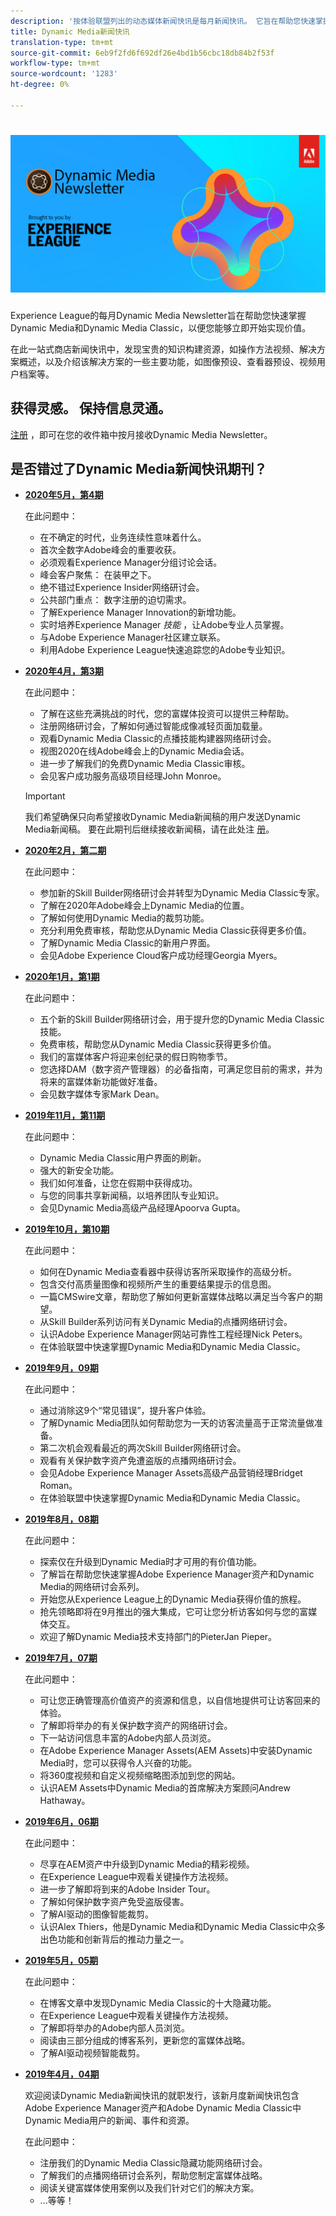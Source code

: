 ```yaml
---
description: '按体验联盟列出的动态媒体新闻快讯是每月新闻快讯。 它旨在帮助您快速掌握Dynamic Media和Dynamic Media Classic，以便您能够立即开始实现价值。 此一站式商店时事通讯中提供宝贵的知识构建资源，包括如何制作视频、解决方案概述，以及介绍一些主要功能，如图像预设、查看器预设、视频用户档案等。 '
title: Dynamic Media新闻快讯
translation-type: tm+mt
source-git-commit: 6eb9f2fd6f692df26e4bd1b56cbc18db84b2f53f
workflow-type: tm+mt
source-wordcount: '1283'
ht-degree: 0%

---
```



# ![Dynamic Media新闻稿徽标](/help/assets/dynamic-media/assets/dynamic-media-newsletter-logo.png)

Experience League的每月Dynamic Media Newsletter旨在帮助您快速掌握Dynamic Media和Dynamic Media Classic，以便您能够立即开始实现价值。

在此一站式商店新闻快讯中，发现宝贵的知识构建资源，如操作方法视频、解决方案概述，以及介绍该解决方案的一些主要功能，如图像预设、查看器预设、视频用户档案等。

## 获得灵感。 保持信息灵通。

[注册](https://www.adobe.com/subscription/dynamic-media-newsletter.html) ，即可在您的收件箱中按月接收Dynamic Media Newsletter。

## 是否错过了Dynamic Media新闻快讯期刊？

* **[2020年5月，第4期](https://expleague.azureedge.net/assets/aem/Experience-Insider-vol.31.html)**

   在此问题中：

   * 在不确定的时代，业务连续性意味着什么。
   * 首次全数字Adobe峰会的重要收获。
   * 必须观看Experience Manager分组讨论会话。
   * 峰会客户聚焦： 在装甲之下。
   * 绝不错过Experience Insider网络研讨会。
   * 公共部门重点： 数字注册的迫切需求。
   * 了解Experience Manager Innovation的新增功能。
   * 实时培养Experience Manager *技能* ，让Adobe专业人员掌握。
   * 与Adobe Experience Manager社区建立联系。
   * 利用Adobe Experience League快速追踪您的Adobe专业知识。

* **[2020年4月，第3期](http://amc-mkt-prod1-t.adobe-campaign.com/rest/head/mirrorPage/@DRPFipWV_3bgH_oxl1monOhd4auNDxFVTBWB-uKB6lM_BixlVqja2E5Ml7DbtOy6pARL78LPxljqgxEEAr7RBsRp8WOyn-Zw6hQ8MNoFn9i9WMXm.html)**

   在此问题中：

   * 了解在这些充满挑战的时代，您的富媒体投资可以提供三种帮助。
   * 注册网络研讨会，了解如何通过智能成像减轻页面加载量。
   * 观看Dynamic Media Classic的点播技能构建器网络研讨会。
   * 视图2020在线Adobe峰会上的Dynamic Media会话。
   * 进一步了解我们的免费Dynamic Media Classic审核。
   * 会见客户成功服务高级项目经理John Monroe。

   >[!IMPORTANT]
   >
   >我们希望确保只向希望接收Dynamic Media新闻稿的用户发送Dynamic Media新闻稿。 要在此期刊后继续接收新闻稿，请在此处注 [册](https://nam04.safelinks.protection.outlook.com/?url=http%3A%2F%2Ft.messages.adobe.com%2Fr%2F%3Fid%3Dha6c66e%2C266d7ba%2C26edbee&amp;data=02%7C01%7Crbrough%40adobe.com%7Ce0ec0f8dde0f4eb03d9c08d7e2173fd3%7Cfa7b1b5a7b34438794aed2c178decee1%7C0%7C0%7C637226461801398160&amp;sdata=3c1oREsqy%2FeDPKC3dd4IO9dXomQ1XbokaBAYQl8obrk%3D&amp;reserved=0)。

* **[2020年2月，第二期](http://amc-mkt-prod1-t.adobe-campaign.com/rest/head/mirrorPage/@5lYjerUalNCDQd6ABlMufSyP3GqbFDn747uBiom3-3_efxsaEjuw8LNhJxrs89ft1vcsQzjvxTGMo55w-4k0YyBVGiL6m5AWSe9I7H7wIXKT0Efz.html)**

   在此问题中：

   * 参加新的Skill Builder网络研讨会并转型为Dynamic Media Classic专家。
   * 了解在2020年Adobe峰会上Dynamic Media的位置。
   * 了解如何使用Dynamic Media的裁剪功能。
   * 充分利用免费审核，帮助您从Dynamic Media Classic获得更多价值。
   * 了解Dynamic Media Classic的新用户界面。
   * 会见Adobe Experience Cloud客户成功经理Georgia Myers。

* **[2020年1月，第1期](http://amc-mkt-prod1-t.adobe-campaign.com/rest/head/mirrorPage/@NpvOA7LHuVbd-W1B5pENdSLNFZ4L4ZeEkA_bVd4reX31KUOs3uaPFEuEx2mWz-3oNkVBcY5fdimoW3RM-SzTt6QXI4l1Rd2mEwrYsWp7C1LnUMVp.html)**

   在此问题中：

   * 五个新的Skill Builder网络研讨会，用于提升您的Dynamic Media Classic技能。
   * 免费审核，帮助您从Dynamic Media Classic获得更多价值。
   * 我们的富媒体客户将迎来创纪录的假日购物季节。
   * 您选择DAM（数字资产管理器）的必备指南，可满足您目前的需求，并为将来的富媒体新功能做好准备。
   * 会见数字媒体专家Mark Dean。

* **[2019年11月，第11期](https://expleague.azureedge.net/assets/dynamic-media/Dynamic_Media_Newsletter_11_2019_Nov.html)**

   在此问题中：

   * Dynamic Media Classic用户界面的刷新。
   * 强大的新安全功能。
   * 我们如何准备，让您在假期中获得成功。
   * 与您的同事共享新闻稿，以培养团队专业知识。
   * 会见Dynamic Media高级产品经理Apoorva Gupta。

* **[2019年10月，第10期](https://expleague.azureedge.net/assets/dynamic-media/Dynamic_Media_Newsletter_10_2019_Oct.html)**

   在此问题中：

   * 如何在Dynamic Media查看器中获得访客所采取操作的高级分析。
   * 包含交付高质量图像和视频所产生的重要结果提示的信息图。
   * 一篇CMSwire文章，帮助您了解如何更新富媒体战略以满足当今客户的期望。
   * 从Skill Builder系列访问有关Dynamic Media的点播网络研讨会。
   * 认识Adobe Experience Manager网站可靠性工程经理Nick Peters。
   * 在体验联盟中快速掌握Dynamic Media和Dynamic Media Classic。

* **[2019年9月，09期](https://expleague.azureedge.net/assets/dynamic-media/Dynamic_Media_Newsletter_09_2019_Sept.html)**

   在此问题中：

   * 通过消除这9个“常见错误”，提升客户体验。
   * 了解Dynamic Media团队如何帮助您为一天的访客流量高于正常流量做准备。
   * 第二次机会观看最近的两次Skill Builder网络研讨会。
   * 观看有关保护数字资产免遭盗版的点播网络研讨会。
   * 会见Adobe Experience Manager Assets高级产品营销经理Bridget Roman。
   * 在体验联盟中快速掌握Dynamic Media和Dynamic Media Classic。


* **[2019年8月，08期](https://expleague.azureedge.net/assets/dynamic-media/Dynamic_Media_Newsletter_08_2019_Aug.html)**

   在此问题中：

   * 探索仅在升级到Dynamic Media时才可用的有价值功能。
   * 了解旨在帮助您快速掌握Adobe Experience Manager资产和Dynamic Media的网络研讨会系列。
   * 开始您从Experience League上的Dynamic Media获得价值的旅程。
   * 抢先领略即将在9月推出的强大集成，它可让您分析访客如何与您的富媒体交互。
   * 欢迎了解Dynamic Media技术支持部门的PieterJan Pieper。


* **[2019年7月，07期](https://expleague.azureedge.net/assets/dynamic-media/Dynamic_Media_Newsletter_07_2019_July.html)**

   在此问题中：

   * 可让您正确管理高价值资产的资源和信息，以自信地提供可让访客回来的体验。
   * 了解即将举办的有关保护数字资产的网络研讨会。
   * 下一站访问信息丰富的Adobe内部人员浏览。
   * 在Adobe Experience Manager Assets(AEM Assets)中安装Dynamic Media时，您可以获得令人兴奋的功能。
   * 将360度视频和自定义视频缩略图添加到您的网站。
   * 认识AEM Assets中Dynamic Media的首席解决方案顾问Andrew Hathaway。

* **[2019年6月，06期](https://expleague.azureedge.net/assets/dynamic-media/Dynamic_Media_Newsletter_06_2019_June.html)**

   在此问题中：

   * 尽享在AEM资产中升级到Dynamic Media的精彩视频。
   * 在Experience League中观看关键操作方法视频。
   * 进一步了解即将到来的Adobe Insider Tour。
   * 了解如何保护数字资产免受盗版侵害。
   * 了解AI驱动的图像智能裁剪。
   * 认识Alex Thiers，他是Dynamic Media和Dynamic Media Classic中众多出色功能和创新背后的推动力量之一。

* **[2019年5月，05期](https://expleague.azureedge.net/assets/dynamic-media/Dynamic_Media_Newsletter_05_2019_May.html)**

   在此问题中：

   * 在博客文章中发现Dynamic Media Classic的十大隐藏功能。
   * 在Experience League中观看关键操作方法视频。
   * 了解即将举办的Adobe内部人员浏览。
   * 阅读由三部分组成的博客系列，更新您的富媒体战略。
   * 了解AI驱动视频智能裁剪。

* **[2019年4月，04期](https://expleague.azureedge.net/assets/dynamic-media/Dynamic_Media_Newsletter_04_2019_April.html)**

   欢迎阅读Dynamic Media新闻快讯的就职发行，该新月度新闻快讯包含Adobe Experience Manager资产和Adobe Dynamic Media Classic中Dynamic Media用户的新闻、事件和资源。

   在此问题中：
   * 注册我们的Dynamic Media Classic隐藏功能网络研讨会。
   * 了解我们的点播网络研讨会系列，帮助您制定富媒体战略。
   * 阅读关键富媒体使用案例以及我们针对它们的解决方案。
   * ...等等！